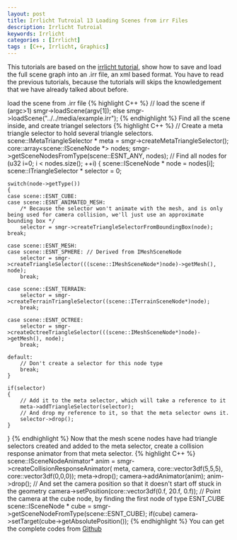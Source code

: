 ```yaml
---
layout: post
title: Irrlicht Tutroial 13 Loading Scenes from irr Files
description: Irrlicht Tutroial
keywords: Irrlicht
categories : [Irrlicht]
tags : [C++, Irrlicht, Graphics]
---
```


This tutorials are based on the [irrlicht tutorial](http://irrlicht.sourceforge.net/docu), show how to save and load the full scene graph into an .irr file, an xml based format. You have to read the previous tutorials, because the tutorials will skips the knowledgement that we have already talked about before.

load the scene from .irr file
{% highlight C++ %}
// load the scene
if (argc>1)
    smgr->loadScene(argv[1]);
else
    smgr->loadScene("../../media/example.irr");
{% endhighlight %}
Find all the scene inside, and create triangel selectors
{% highlight C++ %}
// Create a meta triangle selector to hold several triangle selectors.
scene::IMetaTriangleSelector * meta = smgr->createMetaTriangleSelector();
core::array<scene::ISceneNode *> nodes;
smgr->getSceneNodesFromType(scene::ESNT_ANY, nodes); // Find all nodes
for (u32 i=0; i < nodes.size(); ++i)
{
    scene::ISceneNode * node = nodes[i];
    scene::ITriangleSelector * selector = 0;

    switch(node->getType())
    {
    case scene::ESNT_CUBE:
    case scene::ESNT_ANIMATED_MESH:
        /* Because the selector won't animate with the mesh, and is only being used for camera collision, we'll just use an approximate bounding box */
        selector = smgr->createTriangleSelectorFromBoundingBox(node);
    break;

    case scene::ESNT_MESH:
    case scene::ESNT_SPHERE: // Derived from IMeshSceneNode
        selector = smgr->createTriangleSelector(((scene::IMeshSceneNode*)node)->getMesh(), node);
        break;

    case scene::ESNT_TERRAIN:
        selector = smgr->createTerrainTriangleSelector((scene::ITerrainSceneNode*)node);
        break;

    case scene::ESNT_OCTREE:
        selector = smgr->createOctreeTriangleSelector(((scene::IMeshSceneNode*)node)->getMesh(), node);
        break;

    default:
        // Don't create a selector for this node type
        break;
    }

    if(selector)
    {
        // Add it to the meta selector, which will take a reference to it
        meta->addTriangleSelector(selector);
        // And drop my reference to it, so that the meta selector owns it.
        selector->drop();
    }
}
{% endhighlight %}
Now that the mesh scene nodes have had triangle selectors created and added to the meta selector, create a collision response animator from that meta selector.
{% highlight C++ %}
scene::ISceneNodeAnimator* anim = smgr->createCollisionResponseAnimator(
    meta, camera, core::vector3df(5,5,5),
    core::vector3df(0,0,0));
meta->drop(); 
camera->addAnimator(anim);
anim->drop();
// And set the camera position so that it doesn't start off stuck in the geometry
camera->setPosition(core::vector3df(0.f, 20.f, 0.f));
// Point the camera at the cube node, by finding the first node of type ESNT_CUBE
scene::ISceneNode * cube = smgr->getSceneNodeFromType(scene::ESNT_CUBE);
if(cube)
    camera->setTarget(cube->getAbsolutePosition());
{% endhighlight %}
You can get the complete codes from [Github](https://github.com/Shanshan-IC/irrlicht/tree/master/examples/15.LoadIrrFile)